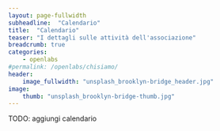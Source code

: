 ```yaml
---
layout: page-fullwidth
subheadline:  "Calendario"
title:  "Calendario"
teaser: "I dettagli sulle attività dell'associazione"
breadcrumb: true
categories:
    - openlabs
#permalink: /openlabs/chisiamo/
header:
    image_fullwidth: "unsplash_brooklyn-bridge_header.jpg"
image:
    thumb: "unsplash_brooklyn-bridge-thumb.jpg"
---
```


TODO: aggiungi calendario
